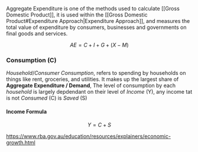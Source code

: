 Aggregate Expenditure is one of the methods used to calculate [[Gross Domestic Product]], it is used within the [[Gross Domestic Product#Expenditure Approach|Expenditure Approach]], and measures the total value of expenditure by consumers, businesses and governments on final goods and services.

$$AE = C + I + G + (X-M)$$

### Consumption (C)
*Household*/*Consumer Consumption*, refers to spending by households on things like rent, groceries, and utilities. It makes up the largest share of **Aggregate Expenditure / Demand**, The level of consumption by each *household* is largely depdendant on their level of *Income* (Y), any income tat is not *Consumed* (C) is *Saved* (S)
#### Income Formula
$$Y = C + S$$

https://www.rba.gov.au/education/resources/explainers/economic-growth.html
